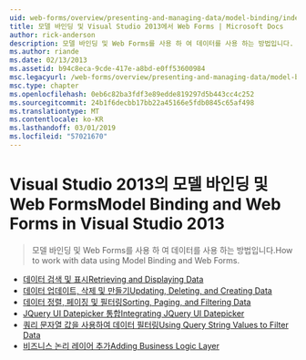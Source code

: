 ```yaml
---
uid: web-forms/overview/presenting-and-managing-data/model-binding/index
title: 모델 바인딩 및 Visual Studio 2013에서 Web Forms | Microsoft Docs
author: rick-anderson
description: 모델 바인딩 및 Web Forms를 사용 하 여 데이터를 사용 하는 방법입니다.
ms.author: riande
ms.date: 02/13/2013
ms.assetid: b94c8eca-9cde-417e-a8bd-e0ff53600984
msc.legacyurl: /web-forms/overview/presenting-and-managing-data/model-binding
msc.type: chapter
ms.openlocfilehash: 0eb6c82ba3fdf3e89edde819297d5b443cc4c252
ms.sourcegitcommit: 24b1f6decbb17bb22a45166e5fdb0845c65af498
ms.translationtype: MT
ms.contentlocale: ko-KR
ms.lasthandoff: 03/01/2019
ms.locfileid: "57021670"
---
```

<a name="model-binding-and-web-forms-in-visual-studio-2013"></a><span data-ttu-id="8e421-103">Visual Studio 2013의 모델 바인딩 및 Web Forms</span><span class="sxs-lookup"><span data-stu-id="8e421-103">Model Binding and Web Forms in Visual Studio 2013</span></span>
====================
> <span data-ttu-id="8e421-104">모델 바인딩 및 Web Forms를 사용 하 여 데이터를 사용 하는 방법입니다.</span><span class="sxs-lookup"><span data-stu-id="8e421-104">How to work with data using Model Binding and Web Forms.</span></span>


- [<span data-ttu-id="8e421-105">데이터 검색 및 표시</span><span class="sxs-lookup"><span data-stu-id="8e421-105">Retrieving and Displaying Data</span></span>](retrieving-data.md)
- [<span data-ttu-id="8e421-106">데이터 업데이트, 삭제 및 만들기</span><span class="sxs-lookup"><span data-stu-id="8e421-106">Updating, Deleting, and Creating Data</span></span>](updating-deleting-and-creating-data.md)
- [<span data-ttu-id="8e421-107">데이터 정렬, 페이징 및 필터링</span><span class="sxs-lookup"><span data-stu-id="8e421-107">Sorting, Paging, and Filtering Data</span></span>](sorting-paging-and-filtering-data.md)
- [<span data-ttu-id="8e421-108">JQuery UI Datepicker 통합</span><span class="sxs-lookup"><span data-stu-id="8e421-108">Integrating JQuery UI Datepicker</span></span>](integrating-jquery-ui.md)
- [<span data-ttu-id="8e421-109">쿼리 문자열 값을 사용하여 데이터 필터링</span><span class="sxs-lookup"><span data-stu-id="8e421-109">Using Query String Values to Filter Data</span></span>](using-query-string-values-to-retrieve-data.md)
- [<span data-ttu-id="8e421-110">비즈니스 논리 레이어 추가</span><span class="sxs-lookup"><span data-stu-id="8e421-110">Adding Business Logic Layer</span></span>](adding-business-logic-layer.md)
